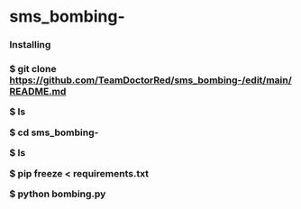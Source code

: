 # sms_bombing-
<h3>Installing<h3>

$ git clone https://github.com/TeamDoctorRed/sms_bombing-/edit/main/README.md

$ ls

$ cd sms_bombing-

$ ls

$ pip freeze < requirements.txt

$ python bombing.py
